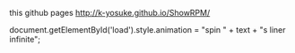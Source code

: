 this github pages
http://k-yosuke.github.io/ShowRPM/

document.getElementById('load').style.animation = "spin " + text + "s liner infinite";